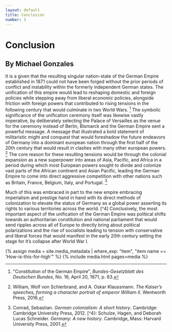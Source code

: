 ```yaml
---
layout: default
title: Conclusion
number: 3
---
```


# Conclusion

## By Michael Gonzales

It is a given that the resulting singular nation-state of the German Empire established in 1871 could not have been forged without the prior periods of conflict and instability within the formerly independent German states. 
The unification of this empire would lead to reshaping domestic and foreign policies while stepping away from liberal economic policies, alongside friction with foreign powers that contributed to rising tensions in the following century that would culminate in two World Wars. [^1]
The symbolic significance of the unification ceremony itself was likewise vastly imperative, by deliberately selecting the Palace of Versailles as the venue for the ceremony instead of Berlin, Bismarck and the German Empire sent a powerful message. 
A message that illustrated a bold statement of militaristic might and conquest that would foreshadow the future endeavors of Germany into a dominant european nation through the first half of the 20th century that would result in clashes with many other european powers. [^2]
The core reason for these resulting tensions would be through the colonial expansion as a new superpower into areas of Asia, Pacific, and Africa in a period during which most European powers sought to divide and colonize vast parts of the African continent and Asian Pacific, leading the German Empire to come into direct aggressive competition with other nations such as Britain, France, Belgium, Italy, and Portugal. [^3]

Much of this was embraced in part to the new empire embracing imperialism and prestige hand in hand with its direct methods of colonization to elevate the status of Germany as a global power asserting its rights to various territories across the world. [^4]
Conclusively, the most important aspect of the unification of the German Empire was political shifts towards an authoritarian constitution and national parliament that would send ripples across all of Europe to directly bring about political polarizations and the rise of socialists leading to tension with conservative and liberal forces that would manifest in the early 20th century setting the stage for it’s collapse after World War I.

{% assign media = site.media_metadata | where_exp: "item", "item.name == 'How-is-this-for-high'" %}
{% include media.html pages=media %}

[^1]: "Constitution of the German Empire", *Bundes-Gesetzblatt des Deutschen Bundes*, No. 16, April 20, 1871, p. 63.
[^2]: William, Wolf von Schierbrand, and A. Oskar Klaussmann. *The Kaiser’s speeches, forming a character portrait of emperor William II*. Wentworth Press, 2016.
[^3]: Conrad, Sebastian. *German colonialism: A short history*. Cambridge: Cambridge University Press, 2012.
[^4}: Schulze, Hagen, and Deborah Lucas Schneider. *Germany: A new history*. Cambridge, Mass: Harvard University Press, 2001.
